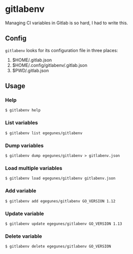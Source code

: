 # gitlabenv

Managing CI variables in Gitlab is so hard, I had to write this.

## Config

`gitlabenv` looks for its configuration file in three places:

1. $HOME/.gitlab.json
2. $HOME/.config/gitlabenv/.gitlab.json
3. $PWD/.gitlab.json

## Usage

### Help

```
$ gitlabenv help
```

### List variables

```
$ gitlabenv list egegunes/gitlabenv
```

### Dump variables

```
$ gitlabenv dump egegunes/gitlabenv > gitlabenv.json
```

### Load multiple variables

```
$ gitlabenv load egegunes/gitlabenv gitlabenv.json
```

### Add variable

```
$ gitlabenv add egegunes/gitlabenv GO_VERSION 1.12
```

### Update variable

```
$ gitlabenv update egegunes/gitlabenv GO_VERSION 1.13
```

### Delete variable

```
$ gitlabenv delete egegunes/gitlabenv GO_VERSION
```
